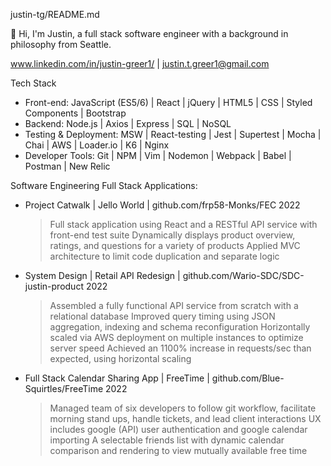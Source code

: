 justin-tg/README.md
 
👋 Hi, I'm Justin, a full stack software engineer with a background in philosophy from Seattle.

www.linkedin.com/in/justin-greer1/ | justin.t.greer1@gmail.com

Tech Stack
  - Front-end: JavaScript (ES5/6) | React | jQuery | HTML5 | CSS | Styled Components | Bootstrap
  - Backend: Node.js | Axios | Express | SQL | NoSQL
  - Testing & Deployment: MSW | React-testing | Jest | Supertest | Mocha | Chai | AWS  | Loader.io | K6 | Nginx
  - Developer Tools: Git | NPM | Vim | Nodemon | Webpack | Babel | Postman | New Relic

Software Engineering Full Stack Applications:
  - Project Catwalk | Jello World | github.com/frp58-Monks/FEC                                                         2022
    > Full stack application using React and a RESTful API service with front-end test suite
    > Dynamically displays product overview, ratings, and questions for a variety of products
    > Applied MVC architecture to limit code duplication and separate logic

  - System Design | Retail API Redesign  | github.com/Wario-SDC/SDC-justin-product                      2022
    > Assembled a fully functional API service from scratch with a relational database
    > Improved query timing using JSON aggregation, indexing and schema reconfiguration
    > Horizontally scaled via AWS deployment on multiple instances to optimize server speed
    > Achieved an 1100% increase in requests/sec than expected, using horizontal scaling
  
  - Full Stack Calendar Sharing App | FreeTime | github.com/Blue-Squirtles/FreeTime                                  2022
    > Managed team of six developers to follow git workflow, facilitate morning stand ups, handle tickets, and lead client interactions
    > UX includes google (API) user authentication and google calendar importing
    > A selectable friends list with dynamic calendar comparison and rendering to view mutually available free time

